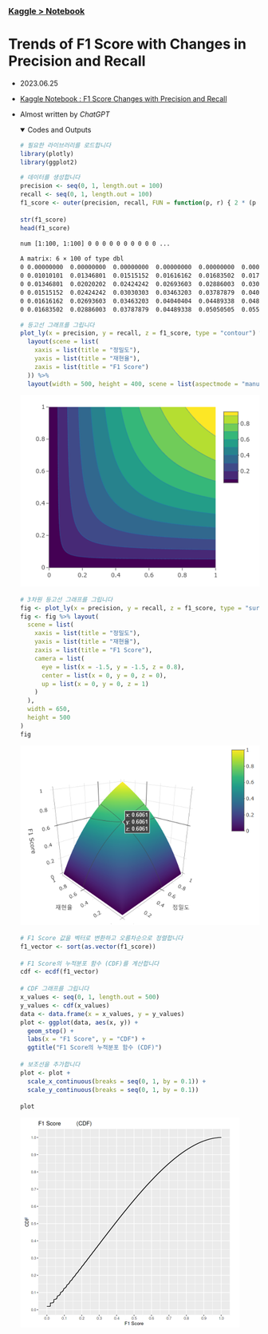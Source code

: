 ### [Kaggle > Notebook](/README.md#analysis)

# Trends of F1 Score with Changes in Precision and Recall

- 2023.06.25
- [Kaggle Notebook : F1 Score Changes with Precision and Recall](https://www.kaggle.com/code/kangrokkim/f1-score-changes-with-precision-and-recall)
- Almost written by *ChatGPT*

  <details open="">
  <summary>Codes and Outputs</summary>

  ```r
  # 필요한 라이브러리를 로드합니다
  library(plotly)
  library(ggplot2)
  ```

  ```r
  # 데이터를 생성합니다
  precision <- seq(0, 1, length.out = 100)
  recall <- seq(0, 1, length.out = 100)
  f1_score <- outer(precision, recall, FUN = function(p, r) { 2 * (p * r) / (p + r + 1e-10) })

  str(f1_score)
  head(f1_score)
  ```
  ```txt
  num [1:100, 1:100] 0 0 0 0 0 0 0 0 0 0 ...
  ```
  ```txt
  A matrix: 6 × 100 of type dbl
  0	0.00000000	0.00000000	0.00000000	0.00000000	0.00000000	0.00000000	0.00000000	0.00000000	0.00000000	⋯	0.00000000	0.00000000	0.00000000	0.00000000	0.00000000	0.00000000	0.00000000	0.00000000	0.00000000	0.00000000
  0	0.01010101	0.01346801	0.01515152	0.01616162	0.01683502	0.01731602	0.01767677	0.01795735	0.01818182	⋯	0.01998002	0.01998243	0.01998479	0.01998711	0.01998937	0.01999158	0.01999375	0.01999588	0.01999796	0.02000000
  0	0.01346801	0.02020202	0.02424242	0.02693603	0.02886003	0.03030303	0.03142536	0.03232323	0.03305785	⋯	0.03952569	0.03953514	0.03954438	0.03955343	0.03956229	0.03957097	0.03957947	0.03958780	0.03959596	0.03960396
  0	0.01515152	0.02424242	0.03030303	0.03463203	0.03787879	0.04040404	0.04242424	0.04407713	0.04545455	⋯	0.05865103	0.05867182	0.05869219	0.05871212	0.05873165	0.05875077	0.05876951	0.05878788	0.05880588	0.05882353
  0	0.01616162	0.02693603	0.03463203	0.04040404	0.04489338	0.04848485	0.05142332	0.05387205	0.05594406	⋯	0.07736944	0.07740564	0.07744108	0.07747579	0.07750979	0.07754311	0.07757576	0.07760776	0.07763914	0.07766990
  0	0.01683502	0.02886003	0.03787879	0.04489338	0.05050505	0.05509642	0.05892256	0.06216006	0.06493506	⋯	0.09569378	0.09574916	0.09580339	0.09585652	0.09590858	0.09595960	0.09600960	0.09605863	0.09610670	0.09615385
  ```

  ```r
  # 등고선 그래프를 그립니다
  plot_ly(x = precision, y = recall, z = f1_score, type = "contour") %>%
    layout(scene = list(
      xaxis = list(title = "정밀도"),
      yaxis = list(title = "재현율"),
      zaxis = list(title = "F1 Score")
    )) %>%
    layout(width = 500, height = 400, scene = list(aspectmode = "manual"))
  ```
  ![plot](./Images/F1Score_1.PNG)
  ```r
  # 3차원 등고선 그래프를 그립니다
  fig <- plot_ly(x = precision, y = recall, z = f1_score, type = "surface")
  fig <- fig %>% layout(
    scene = list(
      xaxis = list(title = "정밀도"),
      yaxis = list(title = "재현율"),
      zaxis = list(title = "F1 Score"),
      camera = list(
        eye = list(x = -1.5, y = -1.5, z = 0.8),
        center = list(x = 0, y = 0, z = 0),
        up = list(x = 0, y = 0, z = 1)
      )
    ),
    width = 650,
    height = 500
  )
  fig
  ```
  ![plot](./Images/F1Score_2.PNG)
  ```r
  # F1 Score 값을 벡터로 변환하고 오름차순으로 정렬합니다
  f1_vector <- sort(as.vector(f1_score))

  # F1 Score의 누적분포 함수 (CDF)를 계산합니다
  cdf <- ecdf(f1_vector)

  # CDF 그래프를 그립니다
  x_values <- seq(0, 1, length.out = 500)
  y_values <- cdf(x_values)
  data <- data.frame(x = x_values, y = y_values)
  plot <- ggplot(data, aes(x, y)) +
    geom_step() +
    labs(x = "F1 Score", y = "CDF") +
    ggtitle("F1 Score의 누적분포 함수 (CDF)")

  # 보조선을 추가합니다
  plot <- plot +
    scale_x_continuous(breaks = seq(0, 1, by = 0.1)) +
    scale_y_continuous(breaks = seq(0, 1, by = 0.1))

  plot
  ```
  ![plot](./Images/F1Score_3.PNG)
</details>